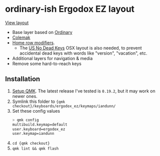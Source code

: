 # ordinary-ish Ergodox EZ layout

[View layout](https://configure.zsa.io/ergodox-ez/layouts/wEZWj/latest/0)

* Base layer based on [Ordinary](https://github.com/qmk/qmk_firmware/blob/7eb6f86bc0aac3ff83abe4365cd11c5c195dc403/layouts/community/ergodox/ordinary/readme.md)
* [Colemak](https://colemak.com/)
* [Home row modifiers](https://precondition.github.io/home-row-mods).
	* The [US No Dead Keys](https://github.com/iandunn/dotfiles/tree/master/keyboards/US%20No%20Dead%20Keys) OSX layout is also needed, to prevent accidental dead keys with words like "version", "vacation", etc.
* Additional layers for navigation & media
* Remove some hard-to-reach keys


## Installation

1. [Setup QMK](https://docs.qmk.fm/#/newbs_getting_started). The latest release I've tested is `0.19.2`, but it may work on newer ones.
1. Symlink this folder to `{qmk checkout}/keyboards/ergodox_ez/keymaps/iandunn/`
1. Set these config values
	```sh
	> qmk config
	multibuild.keymap=default
	user.keyboard=ergodox_ez
	user.keymap=iandunn
	```
1. `cd {qmk checkout}`
1. `qmk lint && qmk flash`
